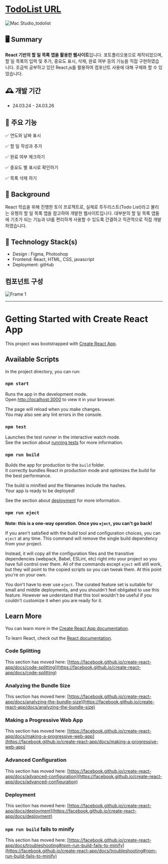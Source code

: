 # [TodoList URL](https://siuhyun.github.io/todolist/)
![Mac Studio_todolist](https://github.com/siuhyun/todolist/assets/149446617/659e0cd5-7db6-4f28-b786-adeec2d42f14)

## 🖥️ Summary
**React 기반의 할 일 목록 앱을 활용한 웹사이트**입니다. 포트폴리오용으로 제작되었으며, 할 일 목록의 입력 및 추가, 중요도 표시, 삭제, 완료 여부 등의 기능을 직접 구현하였습니다.
조금씩 공부하고 있던 React.js를 활용하여 컴포넌트 사용에 대해 구체화 할 수 있었습니다.


## 🕰️ 개발 기간
* 24.03.24 - 24.03.26


##  📌 주요 기능

✅ 연도와 날짜 표시

✅ 할 일 작성과 추가

✅ 완료 여부 체크하기

✅ 중요도 별 표시로 확인하기

✅ 목록 삭제 하기


## 🤔 Background
React 학습을 위해 진행한 토이 프로젝트로, 실제로 투두리스트(Todo List)라고 불리는 유형의 할 일 목록 앱을 참고하여 개발한 웹사이트입니다.  대부분의 할 일 목록 앱들에 기초가 되는 기능과 UI를 편리하게 사용할 수 있도록 간결하고 직관적으로 직접 개발하였습니다.


## 🔨 Technology Stack(s)
* Design : Figma, Photoshop
* Frontend: React, HTML, CSS, javascript
* Deployment: gitHub


## 컴포넌트 구성
![Frame 1](https://github.com/siuhyun/todolist/assets/149446617/aba1fd7a-9a06-4be5-94b5-81063e296115)







---
# Getting Started with Create React App

This project was bootstrapped with [Create React App](https://github.com/facebook/create-react-app).

## Available Scripts

In the project directory, you can run:

### `npm start`

Runs the app in the development mode.\
Open [http://localhost:3000](http://localhost:3000) to view it in your browser.

The page will reload when you make changes.\
You may also see any lint errors in the console.

### `npm test`

Launches the test runner in the interactive watch mode.\
See the section about [running tests](https://facebook.github.io/create-react-app/docs/running-tests) for more information.

### `npm run build`

Builds the app for production to the `build` folder.\
It correctly bundles React in production mode and optimizes the build for the best performance.

The build is minified and the filenames include the hashes.\
Your app is ready to be deployed!

See the section about [deployment](https://facebook.github.io/create-react-app/docs/deployment) for more information.

### `npm run eject`

**Note: this is a one-way operation. Once you `eject`, you can't go back!**

If you aren't satisfied with the build tool and configuration choices, you can `eject` at any time. This command will remove the single build dependency from your project.

Instead, it will copy all the configuration files and the transitive dependencies (webpack, Babel, ESLint, etc) right into your project so you have full control over them. All of the commands except `eject` will still work, but they will point to the copied scripts so you can tweak them. At this point you're on your own.

You don't have to ever use `eject`. The curated feature set is suitable for small and middle deployments, and you shouldn't feel obligated to use this feature. However we understand that this tool wouldn't be useful if you couldn't customize it when you are ready for it.

## Learn More

You can learn more in the [Create React App documentation](https://facebook.github.io/create-react-app/docs/getting-started).

To learn React, check out the [React documentation](https://reactjs.org/).

### Code Splitting

This section has moved here: [https://facebook.github.io/create-react-app/docs/code-splitting](https://facebook.github.io/create-react-app/docs/code-splitting)

### Analyzing the Bundle Size

This section has moved here: [https://facebook.github.io/create-react-app/docs/analyzing-the-bundle-size](https://facebook.github.io/create-react-app/docs/analyzing-the-bundle-size)

### Making a Progressive Web App

This section has moved here: [https://facebook.github.io/create-react-app/docs/making-a-progressive-web-app](https://facebook.github.io/create-react-app/docs/making-a-progressive-web-app)

### Advanced Configuration

This section has moved here: [https://facebook.github.io/create-react-app/docs/advanced-configuration](https://facebook.github.io/create-react-app/docs/advanced-configuration)

### Deployment

This section has moved here: [https://facebook.github.io/create-react-app/docs/deployment](https://facebook.github.io/create-react-app/docs/deployment)

### `npm run build` fails to minify

This section has moved here: [https://facebook.github.io/create-react-app/docs/troubleshooting#npm-run-build-fails-to-minify](https://facebook.github.io/create-react-app/docs/troubleshooting#npm-run-build-fails-to-minify)

